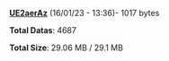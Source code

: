 [**UE2aerAz**](/data/UE2aerAz.txt) (16/01/23 - 13:36)- 1017 bytes

**Total Datas**: 4687

**Total Size**: 29.06 MB / 29.1 MB